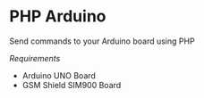 # PHP Arduino
Send commands to your Arduino board using PHP

*Requirements*

* Arduino UNO Board
* GSM Shield SIM900 Board
